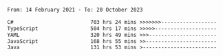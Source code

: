 <!-- [![Top Langs](https://github-readme-stats.vercel.app/api/top-langs/?username=thititongumpun&layout=compact&langs_count=7&theme=prussian)](https://github.com/thititongumpun)
[![Anurag's GitHub stats](https://github-readme-stats.vercel.app/api?username=thititongumpun&hide=stars&show_icons=true&theme=prussian)](https://github.com/thititongumpun) -->

<!--START_SECTION:waka-->

```txt
From: 14 February 2021 - To: 20 October 2023

C#                         703 hrs 24 mins >>>>>>>------------------   26.86 %
TypeScript                 504 hrs 17 mins >>>>>--------------------   19.26 %
YAML                       320 hrs 49 mins >>>----------------------   12.25 %
JavaScript                 168 hrs 55 mins >>-----------------------   06.45 %
Java                       131 hrs 53 mins >------------------------   05.04 %
```

<!--END_SECTION:waka-->
